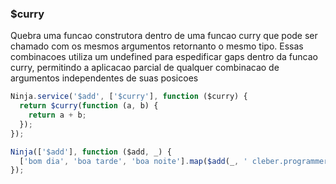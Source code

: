 ### $curry

Quebra uma funcao construtora dentro de uma funcao curry que pode ser chamado com os mesmos argumentos retornanto o mesmo tipo. Essas combinacoes utiliza um undefined para espedificar gaps dentro da funcao curry, permitindo a aplicacao parcial de qualquer combinacao de argumentos independentes de suas posicoes

```javascript
Ninja.service('$add', ['$curry'], function ($curry) {
  return $curry(function (a, b) {
    return a + b;
  });
});

Ninja(['$add'], function ($add, _) {
  ['bom dia', 'boa tarde', 'boa noite'].map($add(_, ' cleber.programmer'));
});
```

